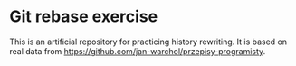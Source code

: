 Git rebase exercise
===================

This is an artificial repository for practicing history rewriting. It is based
on real data from https://github.com/jan-warchol/przepisy-programisty.

